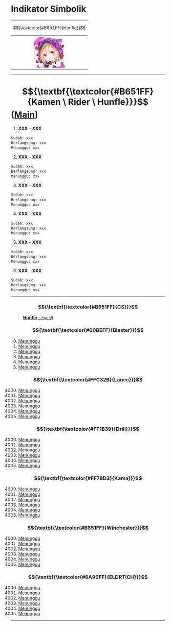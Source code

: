 # Indikator Simbolik
<div align="center"><table style="margin-left: auto; margin-right: auto;"><tr><td><p align="center">
  $${\textcolor{#B651FF}{Hunfle}}$$
</p></td></tr><tr><th>
  <img src="https://github.com/Minecube1510/s4mpl3_m3m0ry/blob/main/B1-Main_Images_Storage/B1.001-BTC_Symbols/e05_HuPaWi.png", width="100">
</th></tr></table></div>

---

# $${\textbf{\textcolor{#B651FF}{Kamen \ Rider \ Hunfle}}}$$ ([Main](https://github.com/Minecube1510/s4mpl3_m3m0ry/tree/main/A1-Main_Samples_Abouts/a5'5_B005'h_KR_Hunfle))

1. **XXX** - **XXX**
```
Sudah: xxx
Berlangsung: xxx
Menunggu: xxx
```
2. **XXX** - **XXX**
```
Sudah: xxx
Berlangsung: xxx
Menunggu: xxx
```
3. **XXX** - **XXX**
```
Sudah: xxx
Berlangsung: xxx
Menunggu: xxx
```
4. **XXX** - **XXX**
```
Sudah: xxx
Berlangsung: xxx
Menunggu: xxx
```
5. **XXX** - **XXX**
```
Sudah: xxx
Berlangsung: xxx
Menunggu: xxx
```
6. **XXX** - **XXX**
```
Sudah: xxx
Berlangsung: xxx
Menunggu: xxx
```

---

### $${\textbf{\textcolor{#B651FF}{CS}}}$$
> [**Hunfle** - *Fossil*](CS)

### $${\textbf{\textcolor{#00BEFF}{Blaster}}}$$
000. [Menunggu](CS)
000. [Menunggu](CS)
000. [Menunggu](CS)
000. [Menunggu](CS)
000. [Menunggu](CS)
000. [Menunggu](CS)

### $${\textbf{\textcolor{#FFC32B}{Lance}}}$$
4000. [Menunggu](CS)
4000. [Menunggu](CS)
4000. [Menunggu](CS)
4000. [Menunggu](CS)
4000. [Menunggu](CS)
4000. [Menunggu](CS)

### $${\textbf{\textcolor{#FF1B39}{Drill}}}$$
4000. [Menunggu](CS)
4000. [Menunggu](CS)
4000. [Menunggu](CS)
4000. [Menunggu](CS)
4000. [Menunggu](CS)
4000. [Menunggu](CS)

### $${\textbf{\textcolor{#FF78D3}{Kama}}}$$
4000. [Menunggu](CS)
4000. [Menunggu](CS)
4000. [Menunggu](CS)
4000. [Menunggu](CS)
4000. [Menunggu](CS)
4000. [Menunggu](CS)

### $${\textbf{\textcolor{#B651FF}{Winchester}}}$$
4000. [Menunggu](CS)
4000. [Menunggu](CS)
4000. [Menunggu](CS)
4000. [Menunggu](CS)
4000. [Menunggu](CS)
4000. [Menunggu](CS)

### $${\textbf{\textcolor{#6A96FF}{ELDRTICH}}}$$
4000. [Menunggu](CS)
4000. [Menunggu](CS)
4000. [Menunggu](CS)
4000. [Menunggu](CS)
4000. [Menunggu](CS)
4000. [Menunggu](CS)
---
